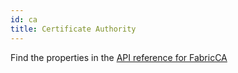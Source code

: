 ```yaml
---
id: ca
title: Certificate Authority
---
```

Find the properties in the [API reference for FabricCA](/docs/api-reference#hlf.pkuidlabs.com/v1alpha1.FabricCA)